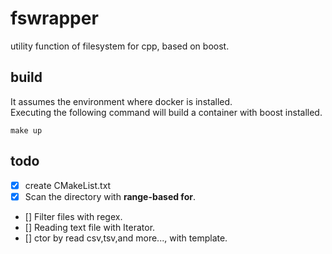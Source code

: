 # fswrapper
utility function of filesystem for cpp, based on boost.

## build

It assumes the environment where docker is installed.  
Executing the following command will build a container with boost installed.

```
make up
```

## todo

- [x] create CMakeList.txt
- [x] Scan the directory with **range-based for**.
- [] Filter files with regex.
- [] Reading text file with Iterator.
- [] ctor by read csv,tsv,and more..., with template.
